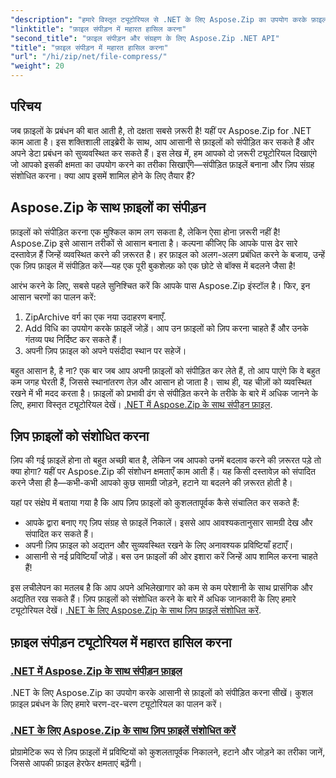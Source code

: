 ```yaml
---
"description": "हमारे विस्तृत ट्यूटोरियल से .NET के लिए Aspose.Zip का उपयोग करके फ़ाइलों को कुशलतापूर्वक संपीड़ित करना सीखें। अपने .NET अनुप्रयोगों में फ़ाइल संपीड़न को सहजता से लागू करने के लिए इस विस्तृत मार्गदर्शिका का पालन करें।"
"linktitle": "फ़ाइल संपीड़न में महारत हासिल करना"
"second_title": "फ़ाइल संपीड़न और संग्रहण के लिए Aspose.Zip .NET API"
"title": "फ़ाइल संपीड़न में महारत हासिल करना"
"url": "/hi/zip/net/file-compress/"
"weight": 20
---
```


## परिचय

जब फ़ाइलों के प्रबंधन की बात आती है, तो दक्षता सबसे ज़रूरी है! यहीं पर Aspose.Zip for .NET काम आता है। इस शक्तिशाली लाइब्रेरी के साथ, आप आसानी से फ़ाइलों को संपीड़ित कर सकते हैं और अपने डेटा प्रबंधन को सुव्यवस्थित कर सकते हैं। इस लेख में, हम आपको दो ज़रूरी ट्यूटोरियल दिखाएंगे जो आपको इसकी क्षमता का उपयोग करने का तरीका सिखाएँगे—संपीड़ित फ़ाइलें बनाना और ज़िप संग्रह संशोधित करना। क्या आप इसमें शामिल होने के लिए तैयार हैं?

## Aspose.Zip के साथ फ़ाइलों का संपीड़न

फ़ाइलों को संपीड़ित करना एक मुश्किल काम लग सकता है, लेकिन ऐसा होना ज़रूरी नहीं है! Aspose.Zip इसे आसान तरीकों से आसान बनाता है। कल्पना कीजिए कि आपके पास ढेर सारे दस्तावेज़ हैं जिन्हें व्यवस्थित करने की ज़रूरत है। हर फ़ाइल को अलग-अलग प्रबंधित करने के बजाय, उन्हें एक ज़िप फ़ाइल में संपीड़ित करें—यह एक पूरी बुकशेल्फ़ को एक छोटे से बॉक्स में बदलने जैसा है! 

आरंभ करने के लिए, सबसे पहले सुनिश्चित करें कि आपके पास Aspose.Zip इंस्टॉल है। फिर, इन आसान चरणों का पालन करें:

1. ZipArchive वर्ग का एक नया उदाहरण बनाएँ.
2. Add विधि का उपयोग करके फ़ाइलें जोड़ें। आप उन फ़ाइलों को ज़िप करना चाहते हैं और उनके गंतव्य पथ निर्दिष्ट कर सकते हैं।
3. अपनी ज़िप फ़ाइल को अपने पसंदीदा स्थान पर सहेजें।

बहुत आसान है, है ना? एक बार जब आप अपनी फ़ाइलों को संपीड़ित कर लेते हैं, तो आप पाएंगे कि वे बहुत कम जगह घेरती हैं, जिससे स्थानांतरण तेज़ और आसान हो जाता है। साथ ही, यह चीज़ों को व्यवस्थित रखने में भी मदद करता है। फ़ाइलों को प्रभावी ढंग से संपीड़ित करने के तरीके के बारे में अधिक जानने के लिए, हमारा विस्तृत ट्यूटोरियल देखें। [.NET में Aspose.Zip के साथ संपीड़न फ़ाइल](./compression-file/).

## ज़िप फ़ाइलों को संशोधित करना

ज़िप की गई फ़ाइलें होना तो बहुत अच्छी बात है, लेकिन जब आपको उनमें बदलाव करने की ज़रूरत पड़े तो क्या होगा? यहीं पर Aspose.Zip की संशोधन क्षमताएँ काम आती हैं। यह किसी दस्तावेज़ को संपादित करने जैसा ही है—कभी-कभी आपको कुछ सामग्री जोड़ने, हटाने या बदलने की ज़रूरत होती है।

यहां पर संक्षेप में बताया गया है कि आप ज़िप फ़ाइलों को कुशलतापूर्वक कैसे संचालित कर सकते हैं:

- आपके द्वारा बनाए गए ज़िप संग्रह से फ़ाइलें निकालें। इससे आप आवश्यकतानुसार सामग्री देख और संपादित कर सकते हैं।
- अपनी ज़िप फ़ाइल को अद्यतन और सुव्यवस्थित रखने के लिए अनावश्यक प्रविष्टियाँ हटाएँ।
- आसानी से नई प्रविष्टियाँ जोड़ें। बस उन फ़ाइलों की ओर इशारा करें जिन्हें आप शामिल करना चाहते हैं!

इस लचीलेपन का मतलब है कि आप अपने अभिलेखागार को कम से कम परेशानी के साथ प्रासंगिक और अद्यतित रख सकते हैं। ज़िप फ़ाइलों को संशोधित करने के बारे में अधिक जानकारी के लिए हमारे ट्यूटोरियल देखें। [.NET के लिए Aspose.Zip के साथ ज़िप फ़ाइलें संशोधित करें](./modify-zip-files/).

## फ़ाइल संपीड़न ट्यूटोरियल में महारत हासिल करना
### [.NET में Aspose.Zip के साथ संपीड़न फ़ाइल](./compression-file/)
.NET के लिए Aspose.Zip का उपयोग करके आसानी से फ़ाइलों को संपीड़ित करना सीखें। कुशल फ़ाइल प्रबंधन के लिए हमारे चरण-दर-चरण ट्यूटोरियल का पालन करें।
### [.NET के लिए Aspose.Zip के साथ ज़िप फ़ाइलें संशोधित करें](./modify-zip-files/)
प्रोग्रामेटिक रूप से ज़िप फ़ाइलों में प्रविष्टियों को कुशलतापूर्वक निकालने, हटाने और जोड़ने का तरीका जानें, जिससे आपकी फ़ाइल हेरफेर क्षमताएं बढ़ेंगी।